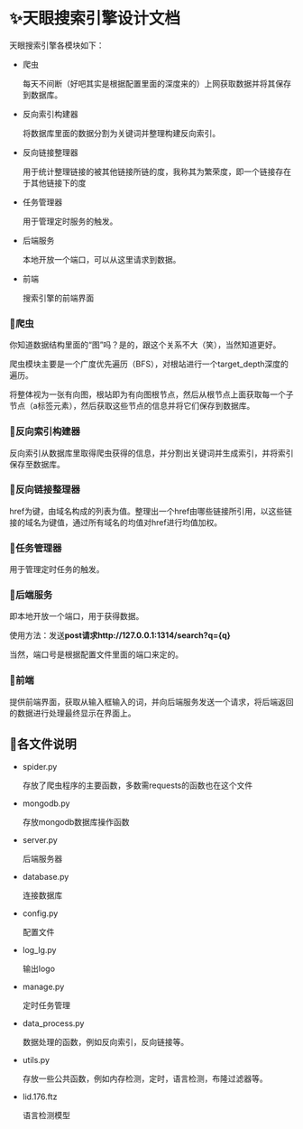 # ✨天眼搜索引擎设计文档

天眼搜索引擎各模块如下：

- 爬虫

  每天不间断（好吧其实是根据配置里面的深度来的）上网获取数据并将其保存到数据库。

- 反向索引构建器

  将数据库里面的数据分割为关键词并整理构建反向索引。

- 反向链接整理器

  用于统计整理链接的被其他链接所链的度，我称其为繁荣度，即一个链接存在于其他链接下的度

- 任务管理器

  用于管理定时服务的触发。

- 后端服务

  本地开放一个端口，可以从这里请求到数据。

- 前端

  搜索引擎的前端界面

### 🎁爬虫

你知道数据结构里面的“图”吗？是的，跟这个关系不大（笑），当然知道更好。

爬虫模块主要是一个广度优先遍历（BFS），对根站进行一个target_depth深度的遍历。

将整体视为一张有向图，根站即为有向图根节点，然后从根节点上面获取每一个子节点（a标签元素），然后获取这些节点的信息并将它们保存到数据库。

### 🎉反向索引构建器

反向索引从数据库里取得爬虫获得的信息，并分割出关键词并生成索引，并将索引保存至数据库。

### 🧧反向链接整理器

href为键，由域名构成的列表为值。整理出一个href由哪些链接所引用，以这些链接的域名为键值，通过所有域名的均值对href进行均值加权。

### 🎀任务管理器

用于管理定时任务的触发。

### 🎈后端服务

即本地开放一个端口，用于获得数据。

使用方法：发送**post请求http://127.0.0.1:1314/search?q={q}**

当然，端口号是根据配置文件里面的端口来定的。

### 🧨前端

提供前端界面，获取从输入框输入的词，并向后端服务发送一个请求，将后端返回的数据进行处理最终显示在界面上。

## 🎊各文件说明

- spider.py

  存放了爬虫程序的主要函数，多数需requests的函数也在这个文件

- mongodb.py

  存放mongodb数据库操作函数

- server.py

  后端服务器

- database.py

  连接数据库

- config.py

  配置文件

- log_lg.py

  输出logo

- manage.py

  定时任务管理

- data_process.py

  数据处理的函数，例如反向索引，反向链接等。

- utils.py

  存放一些公共函数，例如内存检测，定时，语言检测，布隆过滤器等。

- lid.176.ftz

  语言检测模型
